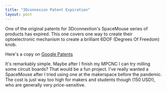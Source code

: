 ```yaml
---
title: "3Dconnexion Patent Expiration"
layout: post
---
```


One of the original patents for 3Dconnextion's SpaceMouse series of products has expired. This one covers one way to
create their optoelectronic mechanism to create a brilliant 6DOF (Degrees Of Freedom) knob.

Here's a copy on [Google Patents](https://patents.google.com/patent/US20030102426A1/en)


It's remarkably simple. Maybe after I finish my MPCNC I can try milling some circuit boards? That would be a fun
project. I've really wanted a SpaceMouse after I tried using one at the makerspace before the pandemic. The cost is just
way too high for makers and students though (150 USD!), who are generally very price-sensitive.